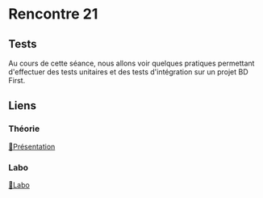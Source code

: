 # Rencontre 21

## Tests

Au cours de cette séance, nous allons voir quelques pratiques permettant d'effectuer des tests unitaires et des tests d'intégration sur un projet BD First. 

## Liens

### Théorie

[🔗Présentation](@site/static/powerpoint/420_4D5_R21_Tests.pdf)

### Labo

[🔗Labo](@site/static/exos/420_4D5_R21_Labo.zip)



